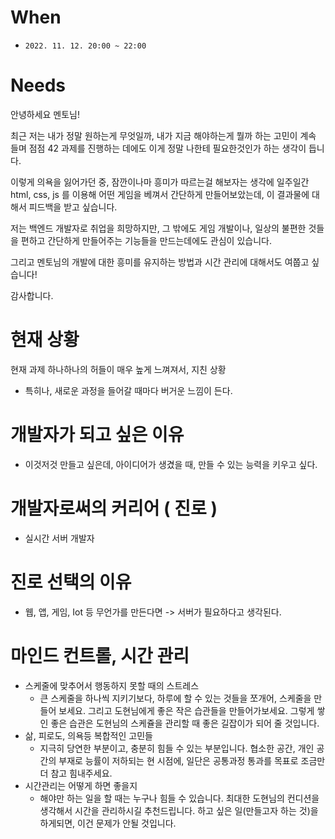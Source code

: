 # When
- `2022. 11. 12. 20:00 ~ 22:00`
# Needs
안녕하세요 멘토님!

최근 저는 내가 정말 원하는게 무엇일까, 내가 지금 해야하는게 뭘까 하는 고민이 계속 들며 점점 42 과제를 진행하는 데에도 이게 정말 나한테 필요한것인가 하는 생각이 듭니다.

이렇게 의욕을 잃어가던 중, 잠깐이나마 흥미가 따르는걸 해보자는 생각에 일주일간 html, css, js 를 이용해 어떤 게임을 베껴서 간단하게 만들어보았는데, 이 결과물에 대해서 피드백을 받고 싶습니다.

저는 백엔드 개발자로 취업을 희망하지만, 그 밖에도 게임 개발이나, 일상의 불편한 것들을 편하고 간단하게 만들어주는 기능들을 만드는데에도 관심이 있습니다.

그리고 멘토님의 개발에 대한 흥미를 유지하는 방법과 시간 관리에 대해서도 여쭙고 싶습니다!

감사합니다.

# 현재 상황
현재 과제 하나하나의 허들이 매우 높게 느껴져서, 지친 상황
- 특히나, 새로운 과정을 들어갈 때마다 버거운 느낌이 든다.

# 개발자가 되고 싶은 이유
- 이것저것 만들고 싶은데, 아이디어가 생겼을 때, 만들 수 있는 능력을 키우고 싶다.

# 개발자로써의 커리어 ( 진로 )
- 실시간 서버 개발자

# 진로 선택의 이유
- 웹, 앱, 게임, Iot 등 무언가를 만든다면 -> 서버가 필요하다고 생각된다.

# 마인드 컨트롤, 시간 관리
- 스케줄에 맞추어서 행동하지 못할 때의 스트레스
    - 큰 스케줄을 하나씩 지키기보다, 하루에 할 수 있는 것들을 쪼개어, 스케줄을 만들어 보세요. 그리고 도현님에게 좋은 작은 습관들을 만들어가보세요. 그렇게 쌓인 좋은 습관은 도현님의 스케쥴을 관리할 때 좋은 길잡이가 되어 줄 것입니다.
- 삶, 피로도, 의욕등 복합적인 고민들
    - 지극히 당연한 부분이고, 충분히 힘들 수 있는 부분입니다. 협소한 공간, 개인 공간의 부재로 능률이 저하되는 현 시점에, 일단은 공통과정 통과를 목표로 조금만 더 참고 힘내주세요.
- 시간관리는 어떻게 하면 좋을지
    - 해야만 하는 일을 할 때는 누구나 힘들 수 있습니다. 최대한 도현님의 컨디션을 생각해서 시간을 관리하시길 추천드립니다. 하고 싶은 일(만들고자 하는 것)을 하게되면, 이건 문제가 안될 것입니다.